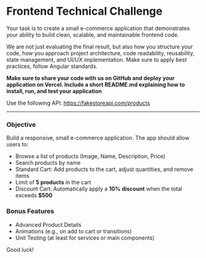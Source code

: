 # Frontend Technical Challenge

Your task is to create a small e-commerce application that demonstrates your ability to build clean, scalable, and maintainable frontend code.

We are not just evaluating the final result, but also how you structure your code, how you approach project architecture, code readability, reusability, state management, and UI/UX implementation. Make sure to apply best practices, follow Angular standards.

**Make sure to share your code with us on GitHub and deploy your application on Vercel. Include a short README.md explaining how to install, run, and test your application**

Use the following API: https://fakestoreapi.com/products

---

### Objective

Build a responsive, small e-commerce application. The app should allow users to:

- Browse a list of products (Image, Name, Description, Price)
- Search products by name
- Standard Cart: Add products to the cart, adjust quantities, and remove items  
- Limit of **5 products** in the cart 
- Discount Cart: Automatically apply a **10% discount** when the total exceeds **$500**


### Bonus Features

- Advanced Product Details
- Animations (e.g., on add to cart or transitions)  
- Unit Testing (at least for services or main components)


Good luck!
